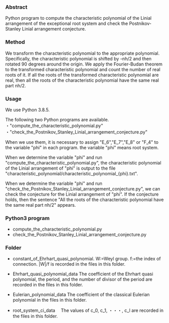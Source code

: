 ### Abstract
Python program to compute the characteristic polynomial of the Linial arrangement of the exceptional root system and check the Postnikov-Stanley Linial arrangement conjecture. 

### Method
We transform the characteristic polynomial to the appropriate polynomial. Specifically, the characteristic polynomial is shifted by -nh/2 and then rotated 90 degrees around the origin. We apply the Fourier-Budan theorem to the transformed characteristic polynomial and count the number of real roots of it. If all the roots of the transformed characteristic polynomial are real, then all the roots of the characteristic polynomial have the same real part nh/2.

### Usage
We use Python 3.8.5. 

The following two Python programs are available.
・"compute_the_characteristic_polynomial.py"  
・"check_the_Postnikov_Stanley_Linial_arrangement_conjecture.py"

When we use them, it is necessary to assign "E_6","E_7","E_8" or "F_4" to the variable "phi" in each program. the variable "phi" means root system. 

When we determine the variable "phi" and run "compute_the_characteristic_polynomial.py", the characteristic polynomial of the Linial arrangement of "phi" is output to the file "characteristic_polynomial/characteristic_polynomial_{phi}.txt".

When we determine the variable "phi" and run "check_the_Postnikov_Stanley_Linial_arrangement_conjecture.py", we can check the conjecture for the Linial arrangement of "phi". If the conjecture holds, then the sentence "All the roots of the characteristic polynomial have the same real part nh/2" appears.

### Python3 program
* compute_the_characteristic_polynomial.py
* check_the_Postnikov_Stanley_Linial_arrangement_conjecture.py

### Folder
* constant_of_Ehrhart_quasi_polynomial. 
W:=Weyl group. 
f:=the index of connection. 
|W|/f is recorded in the files in this folder.  

* Ehrhart_quasi_polynomial_data
  The coefficient of the Ehrhart quasi polynomial, the period, and the number of divisor of the period are recorded in the files in this folder.

* Eulerian_polynomial_data
  The coefficient of the classical Eulerian polynomial in the files in this folder.

* root_system_ci_data
　The values of c_0, c_1, ・・・, c_l are recorded in the files in this folder.